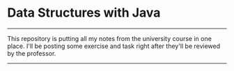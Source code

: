 # Data Structures with Java

---
This repository is putting all my notes from the university course in one place. I'll be posting some exercise and task right after they'll be reviewed by the professor.

---
